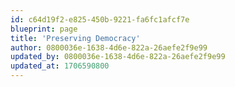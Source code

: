 ```yaml
---
id: c64d19f2-e825-450b-9221-fa6fc1afcf7e
blueprint: page
title: 'Preserving Democracy'
author: 0800036e-1638-4d6e-822a-26aefe2f9e99
updated_by: 0800036e-1638-4d6e-822a-26aefe2f9e99
updated_at: 1706590800
---
```

